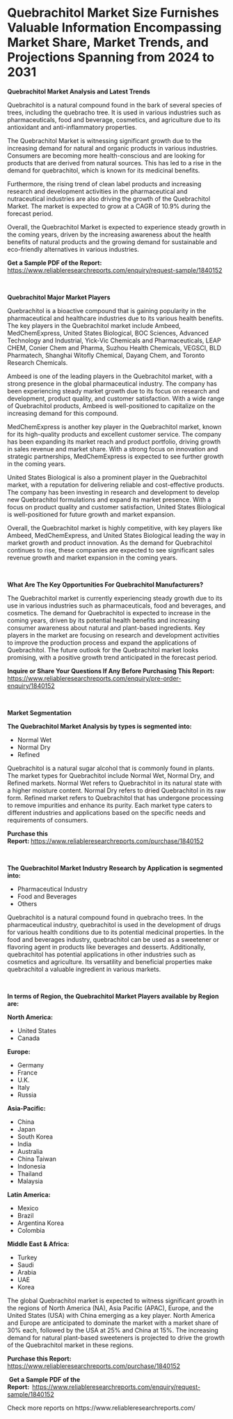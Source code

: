 <p><h1>Quebrachitol Market Size Furnishes Valuable Information Encompassing Market Share, Market Trends, and Projections Spanning from 2024 to 2031</h1></p><p><strong>Quebrachitol Market Analysis and Latest Trends</strong></p>
<p><p>Quebrachitol is a natural compound found in the bark of several species of trees, including the quebracho tree. It is used in various industries such as pharmaceuticals, food and beverage, cosmetics, and agriculture due to its antioxidant and anti-inflammatory properties.</p><p>The Quebrachitol Market is witnessing significant growth due to the increasing demand for natural and organic products in various industries. Consumers are becoming more health-conscious and are looking for products that are derived from natural sources. This has led to a rise in the demand for quebrachitol, which is known for its medicinal benefits.</p><p>Furthermore, the rising trend of clean label products and increasing research and development activities in the pharmaceutical and nutraceutical industries are also driving the growth of the Quebrachitol Market. The market is expected to grow at a CAGR of 10.9% during the forecast period.</p><p>Overall, the Quebrachitol Market is expected to experience steady growth in the coming years, driven by the increasing awareness about the health benefits of natural products and the growing demand for sustainable and eco-friendly alternatives in various industries.</p></p>
<p><strong>Get a Sample PDF of the Report:&nbsp;</strong> <a href="https://www.reliableresearchreports.com/enquiry/request-sample/1840152">https://www.reliableresearchreports.com/enquiry/request-sample/1840152</a></p>
<p>&nbsp;</p>
<p><strong>Quebrachitol Major Market Players</strong></p>
<p><p>Quebrachitol is a bioactive compound that is gaining popularity in the pharmaceutical and healthcare industries due to its various health benefits. The key players in the Quebrachitol market include Ambeed, MedChemExpress, United States Biological, BOC Sciences, Advanced Technology and Industrial, Yick-Vic Chemicals and Pharmaceuticals, LEAP CHEM, Conier Chem and Pharma, Suzhou Health Chemicals, VEGSCI, BLD Pharmatech, Shanghai Witofly Chemical, Dayang Chem, and Toronto Research Chemicals.</p><p>Ambeed is one of the leading players in the Quebrachitol market, with a strong presence in the global pharmaceutical industry. The company has been experiencing steady market growth due to its focus on research and development, product quality, and customer satisfaction. With a wide range of Quebrachitol products, Ambeed is well-positioned to capitalize on the increasing demand for this compound.</p><p>MedChemExpress is another key player in the Quebrachitol market, known for its high-quality products and excellent customer service. The company has been expanding its market reach and product portfolio, driving growth in sales revenue and market share. With a strong focus on innovation and strategic partnerships, MedChemExpress is expected to see further growth in the coming years.</p><p>United States Biological is also a prominent player in the Quebrachitol market, with a reputation for delivering reliable and cost-effective products. The company has been investing in research and development to develop new Quebrachitol formulations and expand its market presence. With a focus on product quality and customer satisfaction, United States Biological is well-positioned for future growth and market expansion.</p><p>Overall, the Quebrachitol market is highly competitive, with key players like Ambeed, MedChemExpress, and United States Biological leading the way in market growth and product innovation. As the demand for Quebrachitol continues to rise, these companies are expected to see significant sales revenue growth and market expansion in the coming years.</p></p>
<p>&nbsp;</p>
<p><strong>What Are The Key Opportunities For Quebrachitol Manufacturers?</strong></p>
<p><p>The Quebrachitol market is currently experiencing steady growth due to its use in various industries such as pharmaceuticals, food and beverages, and cosmetics. The demand for Quebrachitol is expected to increase in the coming years, driven by its potential health benefits and increasing consumer awareness about natural and plant-based ingredients. Key players in the market are focusing on research and development activities to improve the production process and expand the applications of Quebrachitol. The future outlook for the Quebrachitol market looks promising, with a positive growth trend anticipated in the forecast period.</p></p>
<p><strong>Inquire or Share Your Questions If Any Before Purchasing This Report:</strong> <a href="https://www.reliableresearchreports.com/enquiry/pre-order-enquiry/1840152">https://www.reliableresearchreports.com/enquiry/pre-order-enquiry/1840152</a></p>
<p>&nbsp;</p>
<p><strong>Market Segmentation</strong></p>
<p><strong>The Quebrachitol Market Analysis by types is segmented into:</strong></p>
<p><ul><li>Normal Wet</li><li>Normal Dry</li><li>Refined</li></ul></p>
<p><p>Quebrachitol is a natural sugar alcohol that is commonly found in plants. The market types for Quebrachitol include Normal Wet, Normal Dry, and Refined markets. Normal Wet refers to Quebrachitol in its natural state with a higher moisture content. Normal Dry refers to dried Quebrachitol in its raw form. Refined market refers to Quebrachitol that has undergone processing to remove impurities and enhance its purity. Each market type caters to different industries and applications based on the specific needs and requirements of consumers.</p></p>
<p><strong>Purchase this Report:&nbsp;</strong><a href="https://www.reliableresearchreports.com/purchase/1840152">https://www.reliableresearchreports.com/purchase/1840152</a></p>
<p>&nbsp;</p>
<p><strong>The Quebrachitol Market Industry Research by Application is segmented into:</strong></p>
<p><ul><li>Pharmaceutical Industry</li><li>Food and Beverages</li><li>Others</li></ul></p>
<p><p>Quebrachitol is a natural compound found in quebracho trees. In the pharmaceutical industry, quebrachitol is used in the development of drugs for various health conditions due to its potential medicinal properties. In the food and beverages industry, quebrachitol can be used as a sweetener or flavoring agent in products like beverages and desserts. Additionally, quebrachitol has potential applications in other industries such as cosmetics and agriculture. Its versatility and beneficial properties make quebrachitol a valuable ingredient in various markets.</p></p>
<p>&nbsp;</p>
<p><strong>In terms of Region, the Quebrachitol Market Players available by Region are:</strong></p>
<p>
    <p> <strong> North America: </strong>
        <ul>
            <li>United States</li>
            <li>Canada</li>
        </ul>
        </p> 
    <p> <strong> Europe: </strong>
        <ul>
            <li>Germany</li>
            <li>France</li>
            <li>U.K.</li>
            <li>Italy</li>
            <li>Russia</li>
        </ul>
        </p> 
    <p> <strong> Asia-Pacific: </strong>
        <ul>
            <li>China</li>
            <li>Japan</li>
            <li>South Korea</li>
            <li>India</li>
            <li>Australia</li>
            <li>China Taiwan</li>
            <li>Indonesia</li>
            <li>Thailand</li>
            <li>Malaysia</li>
        </ul>
        </p> 
    <p> <strong> Latin America: </strong>
        <ul>
            <li>Mexico</li>
            <li>Brazil</li>
            <li>Argentina Korea</li>
            <li>Colombia</li>
        </ul>
        </p> 
    <p> <strong> Middle East & Africa: </strong>
        <ul>
            <li>Turkey</li>
            <li>Saudi</li>
            <li>Arabia</li>
            <li>UAE</li>
            <li>Korea</li>
        </ul>
    </p>
    </p>
<p><p>The global Quebrachitol market is expected to witness significant growth in the regions of North America (NA), Asia Pacific (APAC), Europe, and the United States (USA) with China emerging as a key player. North America and Europe are anticipated to dominate the market with a market share of 30% each, followed by the USA at 25% and China at 15%. The increasing demand for natural plant-based sweeteners is projected to drive the growth of the Quebrachitol market in these regions.</p></p>
<p><strong>Purchase this Report: </strong><a href="https://www.reliableresearchreports.com/purchase/1840152">https://www.reliableresearchreports.com/purchase/1840152</a></p>
<p>&nbsp;<strong>Get a Sample PDF of the Report:&nbsp;&nbsp;</strong><a href="https://www.reliableresearchreports.com/enquiry/request-sample/1840152">https://www.reliableresearchreports.com/enquiry/request-sample/1840152</a></p>
<p><strong></strong></p>
<p>Check more reports on https://www.reliableresearchreports.com/</p>